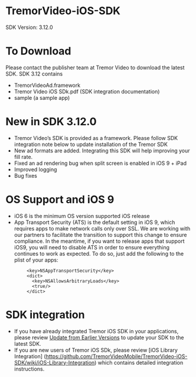 # TremorVideo-iOS-SDK
SDK Version: 3.12.0

# To Download
Please contact the publisher team at Tremor Video to download the latest SDK. SDK 3.12 contains
- TremorVideoAd.framework
- Tremor Video iOS SDk.pdf (SDK integration documentation)
- sample (a sample app)

# New in SDK 3.12.0
- Tremor Video’s SDK is provided as a framework. Please follow SDK integration note below to update installation of the Tremor SDK
- New ad formats are added. Integrating this SDK will help improving your fill rate.
- Fixed an ad rendering bug when split screen is enabled in iOS 9 + iPad
- Improved logging
- Bug fixes

# OS Support and iOS 9
- iOS 6 is the minimum OS version supported iOS release
- App Transport Security (ATS) is the default setting in iOS 9, which requires apps to make
network calls only over SSL. We are working with our partners to facilitate the transition to support this change to ensure compliance. In the meantime, if you want to release apps that support iOS9, you will need to disable ATS in order to ensure everything continues to work as expected. To do so, just add the following to the plist of your apps:
```
        <key>NSAppTransportSecurity</key> 
        <dict>
          <key>NSAllowsArbitraryLoads</key>
          <true/>
        </dict>
```

# SDK integration
- If you have already integrated Tremor iOS SDK in your applications, please review [Update from Earlier Versions](https://github.com/TremorVideoMobile/TremorVideo-iOS-SDK/wiki/Updating-from-Earlier-Versions) to update your SDK to the latest SDK.
- If you are new users of Tremor iOS SDk, please review [iOS Library Integration] (https://github.com/TremorVideoMobile/TremorVideo-iOS-SDK/wiki/iOS-Library-Integration) which contains detailed integration instructions.
